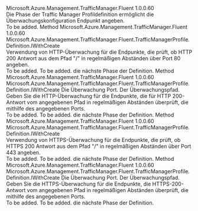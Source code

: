 <Type Name="IWithMonitoringConfiguration" FullName="Microsoft.Azure.Management.TrafficManager.Fluent.TrafficManagerProfile.Definition.IWithMonitoringConfiguration">
  <TypeSignature Language="C#" Value="public interface IWithMonitoringConfiguration" />
  <TypeSignature Language="ILAsm" Value=".class public interface auto ansi abstract IWithMonitoringConfiguration" />
  <TypeSignature Language="DocId" Value="T:Microsoft.Azure.Management.TrafficManager.Fluent.TrafficManagerProfile.Definition.IWithMonitoringConfiguration" />
  <TypeSignature Language="VB.NET" Value="Public Interface IWithMonitoringConfiguration" />
  <TypeSignature Language="F#" Value="type IWithMonitoringConfiguration = interface" />
  <AssemblyInfo>
    <AssemblyName>Microsoft.Azure.Management.TrafficManager.Fluent</AssemblyName>
    <AssemblyVersion>1.0.0.60</AssemblyVersion>
  </AssemblyInfo>
  <Interfaces />
  <Docs>
    <summary>
            Die Phase der Traffic Manager Profildefinition ermöglicht die Überwachungskonfiguration Endpunkt angeben.
            </summary>
    <remarks>To be added.</remarks>
  </Docs>
  <Members>
    <Member MemberName="WithHttpMonitoring">
      <MemberSignature Language="C#" Value="public Microsoft.Azure.Management.TrafficManager.Fluent.TrafficManagerProfile.Definition.IWithCreate WithHttpMonitoring ();" />
      <MemberSignature Language="ILAsm" Value=".method public hidebysig newslot virtual instance class Microsoft.Azure.Management.TrafficManager.Fluent.TrafficManagerProfile.Definition.IWithCreate WithHttpMonitoring() cil managed" />
      <MemberSignature Language="DocId" Value="M:Microsoft.Azure.Management.TrafficManager.Fluent.TrafficManagerProfile.Definition.IWithMonitoringConfiguration.WithHttpMonitoring" />
      <MemberSignature Language="VB.NET" Value="Public Function WithHttpMonitoring () As IWithCreate" />
      <MemberSignature Language="F#" Value="abstract member WithHttpMonitoring : unit -&gt; Microsoft.Azure.Management.TrafficManager.Fluent.TrafficManagerProfile.Definition.IWithCreate" Usage="iWithMonitoringConfiguration.WithHttpMonitoring " />
      <MemberType>Method</MemberType>
      <AssemblyInfo>
        <AssemblyName>Microsoft.Azure.Management.TrafficManager.Fluent</AssemblyName>
        <AssemblyVersion>1.0.0.60</AssemblyVersion>
      </AssemblyInfo>
      <ReturnValue>
        <ReturnType>Microsoft.Azure.Management.TrafficManager.Fluent.TrafficManagerProfile.Definition.IWithCreate</ReturnType>
      </ReturnValue>
      <Parameters />
      <Docs>
        <summary>
            Verwendung von HTTP-Überwachung für die Endpunkte, die prüft, ob HTTP 200 Antwort aus dem Pfad "/" in regelmäßigen Abständen über Port 80 angeben.
            </summary>
        <returns>To be added.</returns>
        <remarks>To be added.</remarks>
        <return>die nächste Phase der Definition.</return>
      </Docs>
    </Member>
    <Member MemberName="WithHttpMonitoring">
      <MemberSignature Language="C#" Value="public Microsoft.Azure.Management.TrafficManager.Fluent.TrafficManagerProfile.Definition.IWithCreate WithHttpMonitoring (int port, string path);" />
      <MemberSignature Language="ILAsm" Value=".method public hidebysig newslot virtual instance class Microsoft.Azure.Management.TrafficManager.Fluent.TrafficManagerProfile.Definition.IWithCreate WithHttpMonitoring(int32 port, string path) cil managed" />
      <MemberSignature Language="DocId" Value="M:Microsoft.Azure.Management.TrafficManager.Fluent.TrafficManagerProfile.Definition.IWithMonitoringConfiguration.WithHttpMonitoring(System.Int32,System.String)" />
      <MemberSignature Language="VB.NET" Value="Public Function WithHttpMonitoring (port As Integer, path As String) As IWithCreate" />
      <MemberSignature Language="F#" Value="abstract member WithHttpMonitoring : int * string -&gt; Microsoft.Azure.Management.TrafficManager.Fluent.TrafficManagerProfile.Definition.IWithCreate" Usage="iWithMonitoringConfiguration.WithHttpMonitoring (port, path)" />
      <MemberType>Method</MemberType>
      <AssemblyInfo>
        <AssemblyName>Microsoft.Azure.Management.TrafficManager.Fluent</AssemblyName>
        <AssemblyVersion>1.0.0.60</AssemblyVersion>
      </AssemblyInfo>
      <ReturnValue>
        <ReturnType>Microsoft.Azure.Management.TrafficManager.Fluent.TrafficManagerProfile.Definition.IWithCreate</ReturnType>
      </ReturnValue>
      <Parameters>
        <Parameter Name="port" Type="System.Int32" />
        <Parameter Name="path" Type="System.String" />
      </Parameters>
      <Docs>
        <param name="port">Die Überwachung Port.</param>
        <param name="path">Der Überwachungspfad.</param>
        <summary>
            Geben Sie die HTTP-Überwachung für die Endpunkte, die für HTTP 200-Antwort vom angegebenen Pfad in regelmäßigen Abständen überprüft, die mithilfe des angegebenen Ports.
            </summary>
        <returns>To be added.</returns>
        <remarks>To be added.</remarks>
        <return>die nächste Phase der Definition.</return>
      </Docs>
    </Member>
    <Member MemberName="WithHttpsMonitoring">
      <MemberSignature Language="C#" Value="public Microsoft.Azure.Management.TrafficManager.Fluent.TrafficManagerProfile.Definition.IWithCreate WithHttpsMonitoring ();" />
      <MemberSignature Language="ILAsm" Value=".method public hidebysig newslot virtual instance class Microsoft.Azure.Management.TrafficManager.Fluent.TrafficManagerProfile.Definition.IWithCreate WithHttpsMonitoring() cil managed" />
      <MemberSignature Language="DocId" Value="M:Microsoft.Azure.Management.TrafficManager.Fluent.TrafficManagerProfile.Definition.IWithMonitoringConfiguration.WithHttpsMonitoring" />
      <MemberSignature Language="VB.NET" Value="Public Function WithHttpsMonitoring () As IWithCreate" />
      <MemberSignature Language="F#" Value="abstract member WithHttpsMonitoring : unit -&gt; Microsoft.Azure.Management.TrafficManager.Fluent.TrafficManagerProfile.Definition.IWithCreate" Usage="iWithMonitoringConfiguration.WithHttpsMonitoring " />
      <MemberType>Method</MemberType>
      <AssemblyInfo>
        <AssemblyName>Microsoft.Azure.Management.TrafficManager.Fluent</AssemblyName>
        <AssemblyVersion>1.0.0.60</AssemblyVersion>
      </AssemblyInfo>
      <ReturnValue>
        <ReturnType>Microsoft.Azure.Management.TrafficManager.Fluent.TrafficManagerProfile.Definition.IWithCreate</ReturnType>
      </ReturnValue>
      <Parameters />
      <Docs>
        <summary>
            Verwendung von HTTPS-Überwachung für die Endpunkte, die prüft, ob HTTPS 200 Antwort aus dem Pfad "/" in regelmäßigen Abständen über Port 443 angeben.
            </summary>
        <returns>To be added.</returns>
        <remarks>To be added.</remarks>
        <return>die nächste Phase der Definition.</return>
      </Docs>
    </Member>
    <Member MemberName="WithHttpsMonitoring">
      <MemberSignature Language="C#" Value="public Microsoft.Azure.Management.TrafficManager.Fluent.TrafficManagerProfile.Definition.IWithCreate WithHttpsMonitoring (int port, string path);" />
      <MemberSignature Language="ILAsm" Value=".method public hidebysig newslot virtual instance class Microsoft.Azure.Management.TrafficManager.Fluent.TrafficManagerProfile.Definition.IWithCreate WithHttpsMonitoring(int32 port, string path) cil managed" />
      <MemberSignature Language="DocId" Value="M:Microsoft.Azure.Management.TrafficManager.Fluent.TrafficManagerProfile.Definition.IWithMonitoringConfiguration.WithHttpsMonitoring(System.Int32,System.String)" />
      <MemberSignature Language="VB.NET" Value="Public Function WithHttpsMonitoring (port As Integer, path As String) As IWithCreate" />
      <MemberSignature Language="F#" Value="abstract member WithHttpsMonitoring : int * string -&gt; Microsoft.Azure.Management.TrafficManager.Fluent.TrafficManagerProfile.Definition.IWithCreate" Usage="iWithMonitoringConfiguration.WithHttpsMonitoring (port, path)" />
      <MemberType>Method</MemberType>
      <AssemblyInfo>
        <AssemblyName>Microsoft.Azure.Management.TrafficManager.Fluent</AssemblyName>
        <AssemblyVersion>1.0.0.60</AssemblyVersion>
      </AssemblyInfo>
      <ReturnValue>
        <ReturnType>Microsoft.Azure.Management.TrafficManager.Fluent.TrafficManagerProfile.Definition.IWithCreate</ReturnType>
      </ReturnValue>
      <Parameters>
        <Parameter Name="port" Type="System.Int32" />
        <Parameter Name="path" Type="System.String" />
      </Parameters>
      <Docs>
        <param name="port">Die Überwachung Port.</param>
        <param name="path">Der Überwachungspfad.</param>
        <summary>
            Geben Sie die HTTPS-Überwachung für die Endpunkte, die HTTPS-200-Antwort vom angegebenen Pfad in regelmäßigen Abständen überprüft, die mithilfe des angegebenen Ports.
            </summary>
        <returns>To be added.</returns>
        <remarks>To be added.</remarks>
        <return>die nächste Phase der Definition.</return>
      </Docs>
    </Member>
  </Members>
</Type>